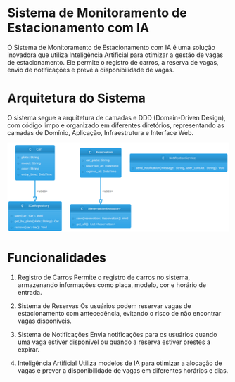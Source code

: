 # Sistema de Monitoramento de Estacionamento com IA

O Sistema de Monitoramento de Estacionamento com IA é uma solução inovadora que utiliza Inteligência Artificial para otimizar a gestão de vagas de estacionamento. Ele permite o registro de carros, a reserva de vagas, envio de notificações e prevê a disponibilidade de vagas.

# Arquitetura do Sistema
O sistema segue a arquitetura de camadas e DDD (Domain-Driven Design), com código limpo e organizado em diferentes diretórios, representando as camadas de Domínio, Aplicação, Infraestrutura e Interface Web.

![Alt text](Screenshot_7.png)

# Funcionalidades
1. Registro de Carros
Permite o registro de carros no sistema, armazenando informações como placa, modelo, cor e horário de entrada.

2. Sistema de Reservas
Os usuários podem reservar vagas de estacionamento com antecedência, evitando o risco de não encontrar vagas disponíveis.

3. Sistema de Notificações
Envia notificações para os usuários quando uma vaga estiver disponível ou quando a reserva estiver prestes a expirar.

4. Inteligência Artificial
Utiliza modelos de IA para otimizar a alocação de vagas e prever a disponibilidade de vagas em diferentes horários e dias.
